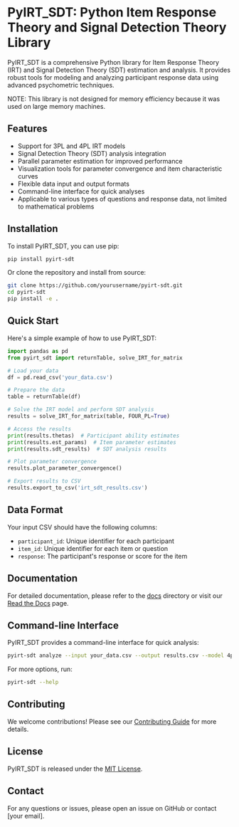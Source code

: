 # PyIRT_SDT: Python Item Response Theory and Signal Detection Theory Library

PyIRT_SDT is a comprehensive Python library for Item Response Theory (IRT) and Signal Detection Theory (SDT) estimation and analysis. It provides robust tools for modeling and analyzing participant response data using advanced psychometric techniques.

NOTE: This library is not designed for memory efficiency because it was used on large memory machines.

## Features

- Support for 3PL and 4PL IRT models
- Signal Detection Theory (SDT) analysis integration
- Parallel parameter estimation for improved performance
- Visualization tools for parameter convergence and item characteristic curves
- Flexible data input and output formats
- Command-line interface for quick analyses
- Applicable to various types of questions and response data, not limited to mathematical problems

## Installation

To install PyIRT_SDT, you can use pip:

```bash
pip install pyirt-sdt
```

Or clone the repository and install from source:

```bash
git clone https://github.com/yourusername/pyirt-sdt.git
cd pyirt-sdt
pip install -e .
```

## Quick Start

Here's a simple example of how to use PyIRT_SDT:

```python
import pandas as pd
from pyirt_sdt import returnTable, solve_IRT_for_matrix

# Load your data
df = pd.read_csv('your_data.csv')

# Prepare the data
table = returnTable(df)

# Solve the IRT model and perform SDT analysis
results = solve_IRT_for_matrix(table, FOUR_PL=True)

# Access the results
print(results.thetas)  # Participant ability estimates
print(results.est_params)  # Item parameter estimates
print(results.sdt_results)  # SDT analysis results

# Plot parameter convergence
results.plot_parameter_convergence()

# Export results to CSV
results.export_to_csv('irt_sdt_results.csv')
```

## Data Format

Your input CSV should have the following columns:
- `participant_id`: Unique identifier for each participant
- `item_id`: Unique identifier for each item or question
- `response`: The participant's response or score for the item

## Documentation

For detailed documentation, please refer to the [docs](docs/) directory or visit our [Read the Docs](https://pyirt-sdt.readthedocs.io/) page.

## Command-line Interface

PyIRT_SDT provides a command-line interface for quick analysis:

```bash
pyirt-sdt analyze --input your_data.csv --output results.csv --model 4pl
```

For more options, run:

```bash
pyirt-sdt --help
```

## Contributing

We welcome contributions! Please see our [Contributing Guide](CONTRIBUTING.md) for more details.

## License

PyIRT_SDT is released under the [MIT License](LICENSE).

## Contact

For any questions or issues, please open an issue on GitHub or contact [your email].

